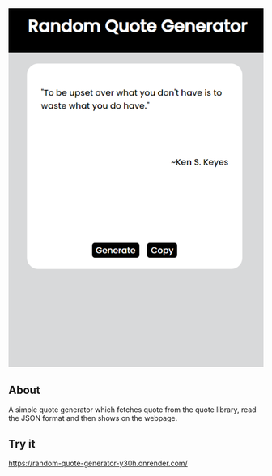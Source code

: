 <img src="./ss.png" alt="image">

## About

A simple quote generator which fetches quote from the quote library, read the JSON format and then shows on the webpage.


## Try it

https://random-quote-generator-y30h.onrender.com/
